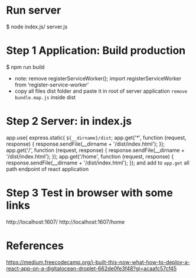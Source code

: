 # Run server
$ node index.js/ server.js

# Step 1 Application: Build production
$ npm run build
- note: remove registerServiceWorker(); import registerServiceWorker from ‘register-service-worker’
- copy all files dist folder and paste it in root of server application `remove bundle.map.js` inside dist
# Step 2 Server: in index.js
app.use( express.static( `${__dirname}/dist`;
app.get('*', function (request, response) {
	response.sendFile(__dirname + '/dist/index.html');
});
app.get('/', function (request, response) {
	response.sendFile(__dirname + '/dist/index.html');
});
app.get('/home', function (request, response) {
	response.sendFile(__dirname + '/dist/index.html');
});
and add to `app.get` all path endpoint of react application
# Step 3 Test in browser with some links
http://localhost:1607/
http://localhost:1607/home
# References
https://medium.freecodecamp.org/i-built-this-now-what-how-to-deploy-a-react-app-on-a-digitalocean-droplet-662de0fe3f48?gi=acaafc57cf45
